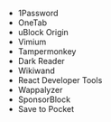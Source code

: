 - 1Password
- OneTab
- uBlock Origin
- Vimium
- Tampermonkey
- Dark Reader
- Wikiwand
- React Developer Tools
- Wappalyzer
- SponsorBlock
- Save to Pocket
